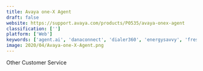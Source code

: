 ```yaml
---
title: Avaya one-X Agent
draft: false 
website: https://support.avaya.com/products/P0535/avaya-onex-agent
classification: ['']
platform: ['Web']
keywords: ['agent.ai', 'danaconnect', 'dialer360', 'energysavvy', 'freshstatus', 'helpman', 'itsalive', 'statbot', 'tenfold', 'yuno', 'yonyx', 'statuspage']
image: 2020/04/Avaya-one-X-Agent.png
---
```

Other Customer Service